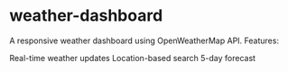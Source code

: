 # weather-dashboard
A responsive weather dashboard using OpenWeatherMap API.
Features:

Real-time weather updates
Location-based search
5-day forecast
